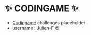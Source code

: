 # :sparkles: CODINGAME :sparkles:

- [Codingame](https://www.codingame.com/home) challenges placeholder
- username : Julien-F :wink:
